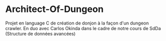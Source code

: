 # Architect-Of-Dungeon

Projet en language C de création de donjon à la façon d'un dungeon crawler.
En duo avec Carlos Okinda dans le cadre de notre cours de SdDa (Structure de données avancées)
